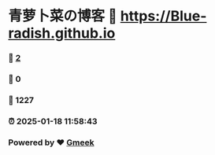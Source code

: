 # 青萝卜菜の博客 :link: https://Blue-radish.github.io 
### :page_facing_up: [2](https://Blue-radish.github.io/tag.html) 
### :speech_balloon: 0 
### :hibiscus: 1227 
### :alarm_clock: 2025-01-18 11:58:43 
### Powered by :heart: [Gmeek](https://github.com/Meekdai/Gmeek)
